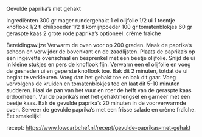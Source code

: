 Gevulde paprika’s met gehakt

Ingrediënten
300 gr mager rundergehakt
1 el olijfolie
1/2 ui
1 teentje knoflook
1/2 tl chilipoeder
1/2 tl komijnpoeder
100 gr tomatenblokjes
60 gr geraspte kaas
2 grote rode paprika’s
optioneel: crème fraîche

Bereidingswijze
Verwarm de oven voor op 200 graden. Maak de paprika’s schoon en verwijder de bovenkant en de zaadlijsten. Plaats de paprika’s op een ingevette ovenschaal en besprenkel met een beetje olijfolie.
Snijd de ui in kleine stukjes en pers de knoflook fijn. Verwarm een el olijfolie en voeg de gesneden ui en geperste knoflook toe. Bak dit 2 minuten, totdat de ui begint te verkleuren. Voeg dan het gehakt toe en bak dit gaar. Voeg vervolgens de kruiden en tomatenblokjes toe en laat dit 5-10 minuten sudderen.
Haal de pan van het vuur en roer de helft van de geraspte kaas erdoorheen. Vul de paprika’s met het gehaktmengsel en garneer met een beetje kaas. Bak de gevulde paprika’s 20 minuten in de voorverwarmde oven. Serveer de gevulde paprika’s met een frisse salade en crème fraîche. Eet smakelijk!

recept: https://www.lowcarbchef.nl/recept/gevulde-paprikas-met-gehakt